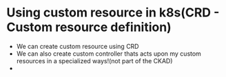 # Using custom resource in k8s(CRD - Custom resource definition)
- We can create custom resource using CRD
- We can also create custom controller thats acts upon my custom resources in a specialized ways!(not part of the CKAD)
- 
